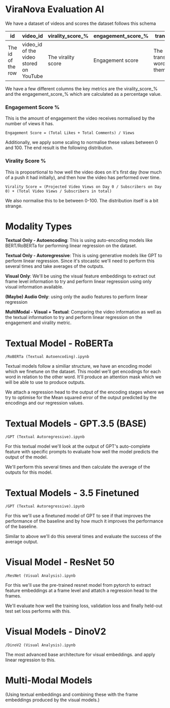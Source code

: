 # ViraNova Evaluation AI

We have a dataset of videos and scores the dataset follows this schema


| id                | video_id                                | virality_score_%    | engagement_score_% | transcript                      |
|-------------------|-----------------------------------------|---------------------|--------------------|---------------------------------|
| The id of the row | video_id of the video stored on YouTube | The virality score  | Engagement score   | The transcript words themselves |


We have a few different columns the key metrics are the virality_score_% and the engagement_score_% which are calculated 
as a percentage value. 

### Engagement Score %
This is the amount of engagement the video receives normalised by the number of views it has. 

`
Engagement Score = (Total Likes + Total Comments) / Views
`

Additionally, we apply some scaling to normalise these values between 0 and 100. The end result is the following 
distribution.


### Virality Score % 

This is proposrtional to how well the video does on it's first day (how much of a push it had initially), and then 
how the video has performed over time. 

`
Virality Score = (Projected Video Views on Day 0 / Subscribers on Day 0) + (Total Video Views / Subscribers in total)
`

We also normalise this to be between 0-100. The distribution itself is a bit strange.


# Modality Types

**Textual Only - Autoencoding**: This is using auto-encoding models like BERT/RoBERTa for performing linear regression
on the dataset.

**Textual Only - Autoregressive**: This is using generative models like GPT to perform linear regression. Since it's 
stocastic we'll need to perform this several times and take averages of the outputs.

**Visual Only**: We'll be using the visual feature embeddings to extract out frame level information to try and perform 
linear regression using only visual information available.

**(Maybe) Audio Only**: using only the audio features to perform linear regression 

**MultiModal - Visual + Textual**: Comparing the video information as well as the textual information to try and 
perform linear regression on the engagement and virality metric.


# Textual Model - RoBERTa 

`/RoBERTa (Textual Autoencoding).ipynb`

Textual models follow a similiar structure, we have an encoding model which we finetune on the dataset. This model 
we'll get encodings for each word in relation to the other word. It'll produce an attention mask which we will 
be able to use to produce outputs. 

We attach a regression head to the output of the encoding stages where we try to optimise for the Mean squared error 
of the output predicted by the encodings and our regression values. 


# Textual Models - GPT.3.5 (BASE)

`/GPT (Textual Autoregressive).ipynb`

For this textual model we'll look at the output of GPT's auto-complete feature with specific prompts to evaluate 
how well the model predicts the output of the model. 

We'll perform this several times and then calculate the average of the outputs for this model. 


# Textual Models - 3.5 Finetuned

`/GPT (Textual Autoregressive).ipynb`

For this we'll use a finetuned model of GPT to see if that improves the performance of the baseline and by how much 
it improves the performance of the baseline. 

Similar to above we'll do this several times and evaluate the success of the average output. 


# Visual Model - ResNet 50 

`/ResNet (Visual Analysis).ipynb`

For this we'll use the pre-trained resnet model from pytorch to extract feature embeddings at a frame level and
attatch a regression head to the frames. 

We'll evaluate how well the training loss, validation loss and finally held-out test set loss performs with this.


# Visual Models - DinoV2 

`/DinoV2 (Visual Analysis).ipynb`

The most advanced base architecture for visual embeddings. and apply linear regression to this. 


# Multi-Modal Models 

(Using textual embeddings and combining these with the frame embeddings produced by the visual models.)